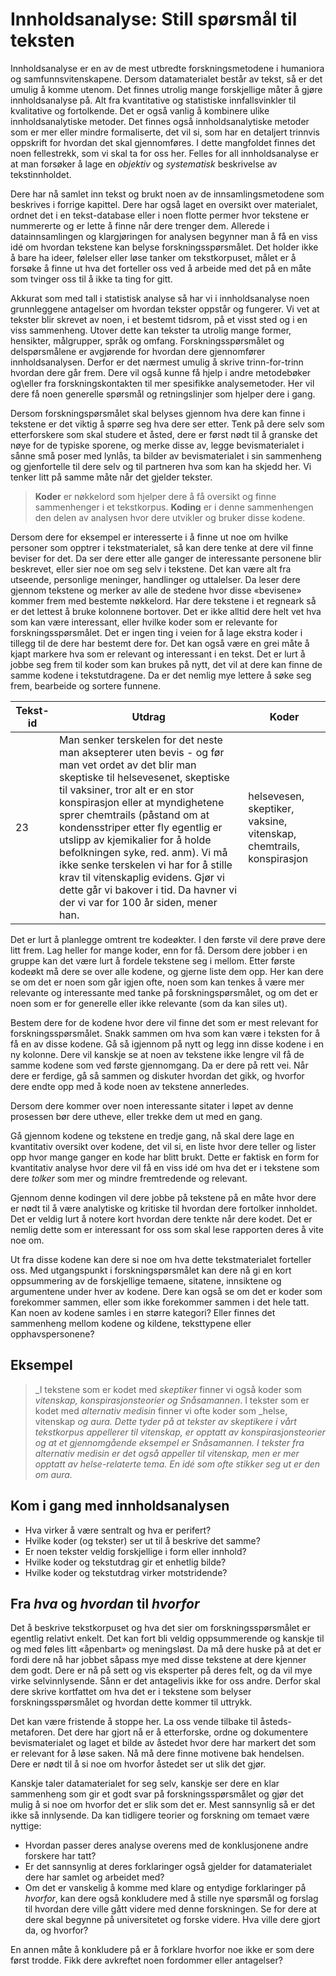 <h1 id="innholdsanalyse:stillsprsmltilteksten">Innholdsanalyse: Still spørsmål til teksten</h1>

Innholdsanalyse er en av de mest utbredte forskningsmetodene i humaniora og samfunnsvitenskapene. Dersom datamaterialet består av tekst, så er det umulig å komme utenom. Det finnes utrolig mange forskjellige måter å gjøre innholdsanalyse på. Alt fra kvantitative og statistiske innfallsvinkler til kvalitative og fortolkende. Det er også vanlig å kombinere ulike innholdsanalytiske metoder. Det finnes også innholdsanalytiske metoder som er mer eller mindre formaliserte, det vil si, som har en detaljert trinnvis oppskrift for hvordan det skal gjennomføres. I dette mangfoldet finnes det noen fellestrekk, som vi skal ta for oss her. Felles for all innholdsanalyse er at man forsøker å lage en _objektiv_ og _systematisk_ beskrivelse av tekstinnholdet.

Dere har nå samlet inn tekst og brukt noen av de innsamlingsmetodene som beskrives i forrige kapittel. Dere har også laget en oversikt over materialet, ordnet det i en tekst-database eller i noen flotte permer hvor tekstene er nummererte og er lette å finne når dere trenger dem. Allerede i datainnsamlingen og klargjøringen for analysen begynner man å få en viss idé om hvordan tekstene kan belyse forskningsspørsmålet. Det holder ikke å bare ha ideer, følelser eller løse tanker om tekstkorpuset, målet er å forsøke å finne ut hva det forteller oss ved å arbeide med det på en måte som tvinger oss til å ikke ta ting for gitt.

Akkurat som med tall i statistisk analyse så har vi i innholdsanalyse noen grunnleggene antagelser om hvordan tekster oppstår og fungerer. Vi vet at tekster blir skrevet av noen, i et bestemt tidsrom, på et visst sted og i en viss sammenheng. Utover dette kan tekster ta utrolig mange former, hensikter, målgrupper, språk og omfang. Forskningsspørsmålet og delspørsmålene er avgjørende for hvordan dere gjennomfører innholdsanalysen. Derfor er det nærmest umulig å skrive trinn-for-trinn hvordan dere går frem. Dere vil også kunne få hjelp i andre metodebøker og\eller fra forskningskontakten til mer spesifikke analysemetoder. Her vil dere få noen generelle spørsmål og retningslinjer som hjelper dere i gang.

Dersom forskningspørsmålet skal belyses gjennom hva dere kan finne i tekstene er det viktig å spørre seg hva dere ser etter. Tenk på dere selv som etterforskere som skal studere et åsted, dere er først nødt til å granske det nøye for de typiske sporene, og merke disse av, legge bevismaterialet i sånne små poser med lynlås, ta bilder av bevismaterialet i sin sammenheng og gjenfortelle til dere selv og til partneren hva som kan ha skjedd her. Vi tenker litt på samme måte når det gjelder tekster.

>    **Koder** er nøkkelord som hjelper dere å få oversikt og finne sammenhenger i et tekstkorpus. **Koding** er i denne sammenhengen den delen av analysen hvor dere utvikler og bruker disse kodene.

Dersom dere for eksempel er interesserte i å finne ut noe om hvilke personer som opptrer i tekstmaterialet, så kan dere tenke at dere vil finne beviser for det. Da ser dere etter alle ganger de interessante personene blir beskrevet, eller sier noe om seg selv i tekstene. Det kan være alt fra utseende, personlige meninger, handlinger og uttalelser. Da leser dere gjennom tekstene og merker av alle de stedene hvor disse «bevisene» kommer frem med bestemte nøkkelord. Har dere tekstene i et regneark så er det lettest å bruke kolonnene bortover. Det er ikke alltid dere helt vet hva som kan være interessant, eller hvilke koder som er relevante for forskningsspørsmålet. Det er ingen ting i veien for å lage ekstra koder i tillegg til de dere har bestemt dere for. Det kan også være en grei måte å kjapt markere hva som er relevant og interessant i en tekst. Det er lurt å jobbe seg frem til koder som kan brukes på nytt, det vil at dere kan finne de samme kodene i tekstutdragene. Da er det nemlig mye lettere å søke seg frem, bearbeide og sortere funnene.

<table><colgroup> <col /> <col /> <col /> </colgroup>
<thead>
<tr>
<th>Tekst-id</th>
<th>Utdrag</th>
<th>Koder</th>
</tr>
</thead>
<tbody>
<tr>
<td>23</td>
<td>Man senker terskelen for det neste man aksepterer uten bevis - og før man vet ordet av det blir man skeptiske til helsevesenet, skeptiske til vaksiner, tror alt er en stor konspirasjon eller at myndighetene sprer chemtrails (påstand om at kondensstriper etter fly egentlig er utslipp av kjemikalier for å holde befolkningen syke, red. anm). Vi må ikke senke terskelen vi har for å stille krav til vitenskaplig evidens. Gjør vi dette går vi bakover i tid. Da havner vi der vi var for 100 år siden, mener han.</td>
<td>helsevesen, skeptiker, vaksine, vitenskap, chemtrails, konspirasjon</td>
</tr>
</tbody>
</table>

Det er lurt å planlegge omtrent tre kodeøkter. I den første vil dere prøve dere litt frem. Lag heller for mange koder, enn for få. Dersom dere jobber i en gruppe kan det være lurt å fordele tekstene seg i mellom. Etter første kodeøkt må dere se over alle kodene, og gjerne liste dem opp. Her kan dere se om det er noen som går igjen ofte, noen som kan tenkes å være mer relevante og interessante med tanke på forskningspørsmålet, og om det er noen som er for generelle eller ikke relevante (som da kan siles ut).

Bestem dere for de kodene hvor dere vil finne det som er mest relevant for forskningsspørsmålet. Snakk sammen om hva som kan være i teksten for å få en av disse kodene. Gå så igjennom på nytt og legg inn disse kodene i en ny kolonne. Dere vil kanskje se at noen av tekstene ikke lengre vil få de samme kodene som ved første gjennomgang. Da er dere på rett vei. Når dere er ferdige, gå så sammen og diskuter hvordan det gikk, og hvorfor dere endte opp med å kode noen av tekstene annerledes.

<div class="boks">Dersom dere kommer over noen interessante sitater i løpet av denne prosessen bør dere utheve, eller trekke dem ut med en gang.</div>

Gå gjennom kodene og tekstene en tredje gang, nå skal dere lage en kvantitativ oversikt over kodene, det vil si, en liste hvor dere teller og lister opp hvor mange ganger en kode har blitt brukt. Dette er faktisk en form for kvantitativ analyse hvor dere vil få en viss idé om hva det er i tekstene som dere _tolker_ som mer og mindre fremtredende og relevant.

Gjennom denne kodingen vil dere jobbe på tekstene på en måte hvor dere er nødt til å være analytiske og kritiske til hvordan dere fortolker innholdet. Det er veldig lurt å notere kort hvordan dere tenkte når dere kodet. Det er nemlig dette som er interessant for oss som skal lese rapporten deres å vite noe om.

Ut fra disse kodene kan dere si noe om hva dette tekstmaterialet forteller oss. Med utgangspunkt i forskningspørsmålet kan dere nå gi en kort oppsummering av de forskjellige temaene, sitatene, innsiktene og argumentene under hver av kodene. Dere kan også se om det er koder som forekommer sammen, eller som ikke forekommer sammen i det hele tatt. Kan noen av kodene samles i en større kategori? Eller finnes det sammenheng mellom kodene og kildene, teksttypene eller opphavspersonene?

## Eksempel
>   _I tekstene som er kodet med _skeptiker_ finner vi også koder som _vitenskap, konspirasjonsteorier _og_ Snåsamannen_. I tekster som er kodet med _alternativ medisin_ finner vi ofte koder som _helse, vitenskap _og _aura_. Dette tyder på at tekster av skeptikere i vårt tekstkorpus appellerer til vitenskap, er opptatt av konspirasjonsteorier og at et gjennomgående eksempel er Snåsamannen. I tekster fra alternativ medisin er det også appeller til vitenskap, men er mer opptatt av helse-relaterte tema. En idé som ofte stikker seg ut er den om aura._

## Kom i gang med innholdsanalysen

  * Hva virker å være sentralt og hva er perifert?
  * Hvilke koder (og tekster) ser ut til å beskrive det samme?
  * Er noen tekster veldig forskjellige i form eller innhold?
  * Hvilke koder og tekstutdrag gir et enhetlig bilde?
  * Hvilke koder og tekstutdrag virker motstridende?

## Fra *hva* og *hvordan* til *hvorfor*

Det å beskrive tekstkorpuset og hva det sier om forskningsspørsmålet er egentlig relativt enkelt. Det kan fort bli veldig oppsummerende og kanskje til og med føles litt «åpenbart» og meningsløst. Da må dere huske på at det er fordi dere nå har jobbet såpass mye med disse tekstene at dere kjenner dem godt. Dere er nå på sett og vis eksperter på deres felt, og da vil mye virke selvinnlysende. Sånn er det antagelivis ikke for oss andre. Derfor skal dere skrive kortfattet om hva det er i tekstene som belyser forskningsspørsmålet og hvordan dette kommer til uttrykk.

Det kan være fristende å stoppe her. La oss vende tilbake til åsteds-metaforen. Det dere har gjort nå er å etterforske, ordne og dokumentere bevismaterialet og laget et bilde av åstedet hvor dere har markert det som er relevant for å løse saken. Nå må dere finne motivene bak hendelsen. Dere er nødt til å si noe om hvorfor åstedet ser ut slik det gjør.

Kanskje taler datamaterialet for seg selv, kanskje ser dere en klar sammenheng som gir et godt svar på forskningsspørsmålet og gjør det mulig å si noe om hvorfor det er slik som det er. Mest sannsynlig så er det ikke så innlysende. Da kan tidligere teorier og forskning om temaet være nyttige:

  * Hvordan passer deres analyse overens med de konklusjonene andre forskere har tatt?
  * Er det sannsynlig at deres forklaringer også gjelder for datamaterialet dere har samlet og arbeidet med?
  * Om det er vanskelig å komme med klare og entydige forklaringer på _hvorfor_, kan dere også konkludere med å stille nye spørsmål og forslag til hvordan dere ville gått videre med denne forskningen. Se for dere at dere skal begynne på universitetet og forske videre. Hva ville dere gjort da, og hvorfor?

<div class="boks">En annen måte å konkludere på er å forklare hvorfor noe ikke er som dere først trodde. Fikk dere avkreftet noen fordommer eller antagelser?</div>
